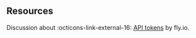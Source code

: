 ## Resources

Discussion about :octicons-link-external-16:  [API tokens](https://fly.io/blog/api-tokens-a-tedious-survey/) by fly.io.
